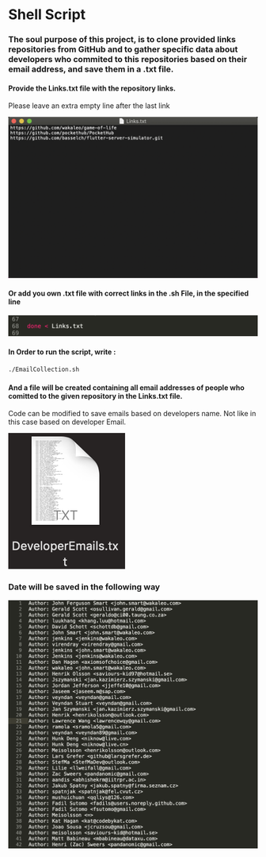 # Shell Script

### The soul purpose of this project, is to clone provided links repositories from GitHub and to gather specific data about developers who commited to this repositories based on their email address, and save them in a .txt file.

#### Provide the Links.txt file with the repository links.
Please leave an extra empty line after the last link

![Links File](img/links.png)

#### Or add you own .txt file with correct links in the .sh File, in the specified line

![Links File](img/fileLink.png)

#### In Order to run the script, write : 

```bash
./EmailCollection.sh
```


#### And a file will be created containing all email addresses of people who comitted to the given repository in the Links.txt file.
Code can be modified to save emails based on developers name. Not like in this case based on developer Email.

![Links File](img/devfile.png)

### Date will be saved in the following way 

![Links File](img/devtxtlink.png)
